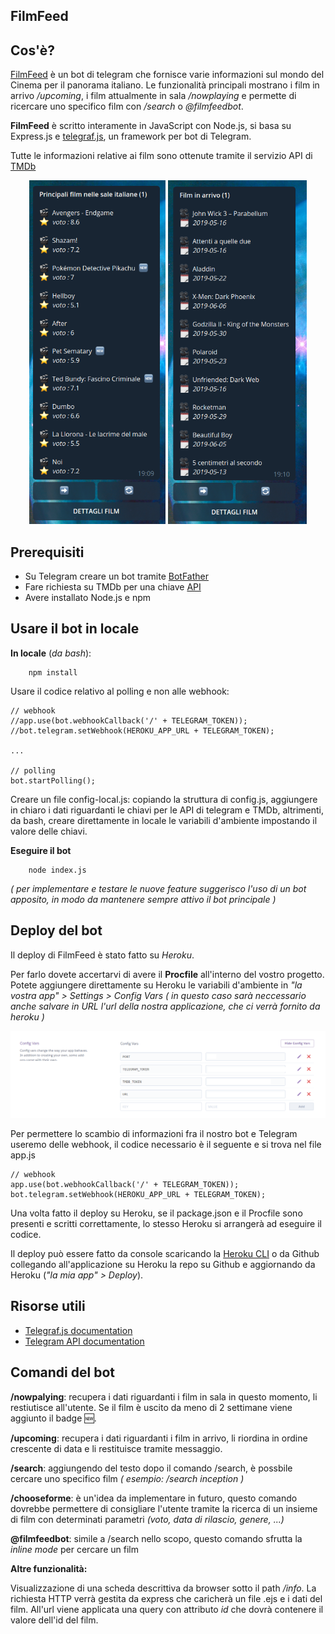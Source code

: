 ## FilmFeed

## Cos'è?
[FilmFeed](https://t.me/filmfeedbot) è un bot di telegram che fornisce varie informazioni sul mondo del Cinema per il panorama italiano. 
Le funzionalità principali mostrano i film in arrivo _/upcoming_, i film attualmente in sala _/nowplaying_ e permette di ricercare uno specifico film con _/search_ o _@filmfeedbot_.

**FilmFeed** è scritto interamente in JavaScript con Node.js, si basa su Express.js e [telegraf.js](https://telegraf.js.org/#/), un framework per bot di Telegram.

Tutte le informazioni relative ai film sono ottenute tramite il servizio API di [TMDb](https://www.themoviedb.org/documentation/api)

<p align="center">
    <img src="/img/nowplaying.png" height="550" title="nowplaying">
    <img src="/img/upcoming.png" height="550" title="upcoming">
</p>

## Prerequisiti

-   Su Telegram creare un bot tramite [BotFather](https://telegram.me/botfather)
-   Fare richiesta su TMDb per una chiave [API](https://developers.themoviedb.org/3/getting-started/introduction)
-   Avere installato Node.js e npm

## Usare il bot in locale

**In locale** (_da bash_):

```
    npm install
```

Usare il codice relativo al polling e non alle webhook:

```
// webhook
//app.use(bot.webhookCallback('/' + TELEGRAM_TOKEN));
//bot.telegram.setWebhook(HEROKU_APP_URL + TELEGRAM_TOKEN);

...

// polling
bot.startPolling();
```

Creare un file config-local.js: copiando la struttura di config.js, aggiungere in chiaro i dati riguardanti le chiavi per le API di telegram e TMDb, altrimenti, da bash, creare direttamente in locale le variabili d'ambiente impostando il valore delle chiavi. 

**Eseguire il bot**

```
    node index.js
```

_( per implementare e testare le nuove feature suggerisco l'uso di un bot apposito, in modo da mantenere sempre attivo il bot principale )_

## Deploy del bot

Il deploy di FilmFeed è stato fatto su _Heroku_.

Per farlo dovete accertarvi di avere il **Procfile** all'interno del vostro progetto. 
Potete aggiungere direttamente su Heroku le variabili d'ambiente in _"la vostra app" > Settings > Config Vars_
_( in questo caso sarà neccessario anche salvare in URL l'url della nostra applicazione, che ci verrà fornito da heroku )_

![config vars](/img/configvars.png)

Per permettere lo scambio di informazioni fra il nostro bot e Telegram useremo delle webhook, il codice necessario è il seguente e si trova nel file app.js

```
// webhook
app.use(bot.webhookCallback('/' + TELEGRAM_TOKEN));
bot.telegram.setWebhook(HEROKU_APP_URL + TELEGRAM_TOKEN);
```

Una volta fatto il deploy su Heroku, se il package.json e il Procfile sono presenti e scritti correttamente, lo stesso Heroku si arrangerà ad eseguire il codice.

Il deploy può essere fatto da console scaricando la [Heroku CLI](https://devcenter.heroku.com/articles/heroku-cli) o da Github collegando all'applicazione su Heroku la repo su Github e aggiornando da Heroku (_"la mia app" > Deploy_).

## Risorse utili

-   [Telegraf.js documentation](https://telegraf.js.org/#/)
-   [Telegram API documentation](https://core.telegram.org)


## Comandi del bot

**/nowpalying**: recupera i dati riguardanti i film in sala in questo momento, li restiutisce all'utente. Se il film è uscito da meno di 2 settimane viene aggiunto il badge 🆕.

**/upcoming**: recupera i dati riguardanti i film in arrivo, li riordina in ordine crescente di data e li restituisce tramite messaggio.

**/search**: aggiungendo del testo dopo il comando /search, è possbile cercare uno specifico film _( esempio: /search inception )_

**/chooseforme**: è un'idea da implementare in futuro, questo comando dovrebbe permettere di consigliare l'utente tramite la ricerca di un insieme di film con determinati parametri _(voto, data di rilascio, genere, ...)_

**@filmfeedbot**: simile a /search nello scopo, questo comando sfrutta la _inline mode_ per cercare un film

**Altre funzionalità:**

Visualizzazione di una scheda descrittiva da browser sotto il path _/info_. La richiesta HTTP verrà gestita da express che caricherà un file .ejs e i dati del film. All'url viene applicata una query con attributo _id_ che dovrà contenere il valore dell'id del film.
